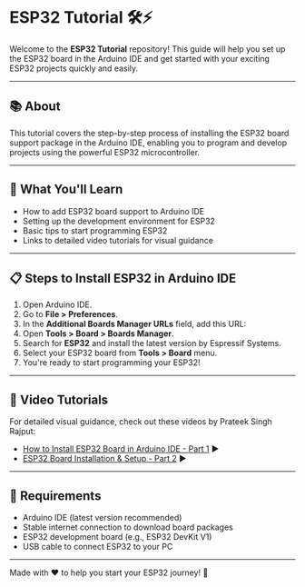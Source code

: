 # ESP32 Tutorial 🛠️⚡

Welcome to the **ESP32 Tutorial** repository! This guide will help you set up the ESP32 board in the Arduino IDE and get started with your exciting ESP32 projects quickly and easily.

---

## 📚 About

This tutorial covers the step-by-step process of installing the ESP32 board support package in the Arduino IDE, enabling you to program and develop projects using the powerful ESP32 microcontroller.

---

## 🚀 What You'll Learn

- How to add ESP32 board support to Arduino IDE  
- Setting up the development environment for ESP32  
- Basic tips to start programming ESP32  
- Links to detailed video tutorials for visual guidance  

---

## 📋 Steps to Install ESP32 in Arduino IDE

1. Open Arduino IDE.  
2. Go to **File > Preferences**.  
3. In the **Additional Boards Manager URLs** field, add this URL:  
4. Open **Tools > Board > Boards Manager**.  
5. Search for **ESP32** and install the latest version by Espressif Systems.  
6. Select your ESP32 board from **Tools > Board** menu.  
7. You're ready to start programming your ESP32!

---

## 🎥 Video Tutorials

For detailed visual guidance, check out these videos by Prateek Singh Rajput:

- [How to Install ESP32 Board in Arduino IDE - Part 1](https://youtu.be/auU7dckF_T8?si=6wQ_w8KhOx3CUypx) ▶️  
- [ESP32 Board Installation & Setup - Part 2](https://youtu.be/MRofyBqI9Mc?si=81qwGr_fXaO4O-eF) ▶️  

---

## 🧰 Requirements

- Arduino IDE (latest version recommended)  
- Stable internet connection to download board packages  
- ESP32 development board (e.g., ESP32 DevKit V1)  
- USB cable to connect ESP32 to your PC  
---

Made with ❤️ to help you start your ESP32 journey! 🚀
